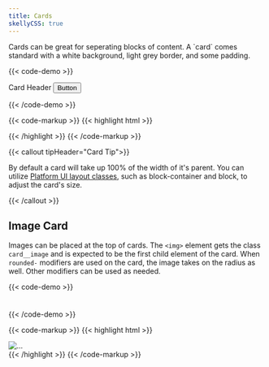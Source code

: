 ```yaml
---
title: Cards
skellyCSS: true
---
```

<section class="mb-4">
Cards can be great for seperating blocks of content. A `card` comes standard with a white background, light grey border, and
some padding.

{{< code-demo >}}
<div class="block-container">
  <div class="block laptop-up-3">
    <div class="card">
      <div class="card__header">
        Card Header
        <button class="button">Button</button>
      </div>
      <div class="card__content">
        <p class="skeleton" data-lines="4"></p>
      </div>
    </div>
  </div>
</div>
{{< /code-demo >}}

{{< code-markup >}}
{{< highlight html >}}
<div class="card">
    <div class="card__header">
      <!-- Header goes here! -->
    </div>
    <div class="card__content">
        <!-- Content goes here! -->
    </div>
</div>
{{< /highlight >}} 
{{< /code-markup >}}

{{< callout tipHeader="Card Tip">}} 
  <p>By default a card will take up 100% of the width of it's parent. You can utilize <a class="text--navy text-underline--hover" href="../../layout/layout">Platform UI layout classes</a>, such as block-container and block, to adjust the card's size.</p>
{{< /callout >}}
</section>


<section>

## Image Card

Images can be placed at the top of cards. The `<img>` element gets the class `card__image` and is expected to be the first child element of the card.
When `rounded-` modifiers are used on the card, the image takes on the radius as well. Other modifiers can be used as needed.

{{< code-demo >}}
<div class="block-container">
  <div class="block laptop-up-3">
        <div class="card">
            <div class="card__image">
                <img class="skeleton-image skeleton-image--full skeleton-image--landscape" />
            </div>
            <div class="card__content">
                <h3 class="skeleton skeleton--md"></h3>
                <p class="skeleton" data-lines="4"></p>
            </div>
        </div>
    </div>
</div>
{{< /code-demo >}}

{{< code-markup >}}
{{< highlight html >}}
<div class="card">
    <img class="card__image" src="..." alt="..." />
    <div class="card__content">
        <!-- Content goes here! -->
    </div>
</div>
{{< /highlight >}} 
{{< /code-markup >}}
</section>
